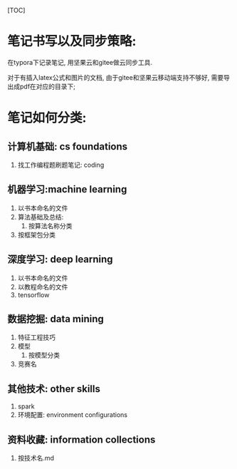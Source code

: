 [TOC]



# 笔记书写以及同步策略:

在typora下记录笔记, 用坚果云和gitee做云同步工具.

对于有插入latex公式和图片的文档, 由于gitee和坚果云移动端支持不够好, 需要导出成pdf在对应的目录下;



# 笔记如何分类:

## 计算机基础: cs foundations

1. 找工作编程题刷题笔记: coding

## 机器学习:machine learning

1. 以书本命名的文件
2. 算法基础及总结:
   1. 按算法名称分类
3. 按框架包分类

## 深度学习: deep learning

1. 以书本命名的文件
2. 以教程命名的文件
3. tensorflow

## 数据挖掘: data mining

1. 特征工程技巧
2. 模型
   1. 按模型分类
3. 竞赛名

## 其他技术: other skills

1. spark
2. 环境配置: environment configurations



## 资料收藏: information collections

1. 按技术名.md

